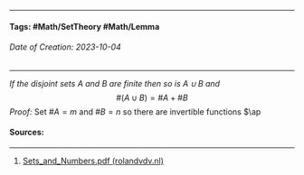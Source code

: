 __________________________________________________________________________
#### **Tags:** #Math/SetTheory #Math/Lemma 
###### *Date of Creation: 2023-10-04*
__________________________________________________________________________

*If the disjoint sets $A$ and $B$ are finite then so is $A \cup B$ and* $$\#(A \cup B) = \# A + \# B$$
*Proof:* Set $\# A = m$ and $\# B = n$ so there are invertible functions $\ap
#### Sources:
__________________________________________________________________________
1. [Sets_and_Numbers.pdf (rolandvdv.nl)](https://www.rolandvdv.nl/Sets_and_Numbers.pdf)